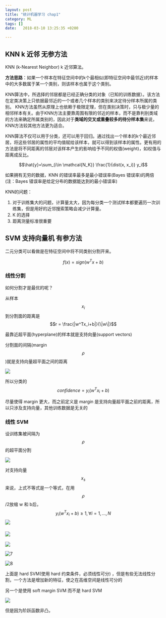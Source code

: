 ```yaml
---
layout: post
title: "统计机器学习 chap1"
category: ML
tags: []
date:   2018-03-10 13:25:35 +0200

---
```


## KNN k 近邻 无参方法

KNN (k-Nearest Neighbor) k 近邻算法。

**方法思路**：如果一个样本在特征空间中的k个最相似(即特征空间中最邻近)的样本中的大多数属于某一个类别，则该样本也属于这个类别。

KNN算法中，所选择的邻居都是已经正确分类的对象（已知的训练数据）。该方法在定类决策上只依据最邻近的一个或者几个样本的类别来决定待分样本所属的类别。 KNN方法虽然从原理上也依赖于极限定理，但在类别决策时，只与极少量的相邻样本有关。由于KNN方法主要靠周围有限的邻近的样本，而不是靠判别类域的方法来确定所属类别的，因此对于**类域的交叉或重叠较多的待分样本集**来说，KNN方法较其他方法更为适合。

KNN算法不仅可以用于分类，还可以用于回归。通过找出一个样本的k个最近邻居，将这些邻居的属性的平均值赋给该样本，就可以得到该样本的属性。更有用的方法是将不同距离的邻居对该样本产生的影响给予不同的权值(weight)，如权值与距离成反比。

$$\hat{y}=\sum_{i\in \mathcal{N_K}} \frac{1}{dist(x, x_i)} y_i$$

如果拥有无穷的数据，KNN 的错误率最多是最小错误率(Bayes 错误率)的两倍 (注：Bayes 错误率是给定分布的数据能达到的最小错误率)

KNN的问题：

1. 对于训练集大的问题，计算量太大，因为每分类一个测试样本都要遍历一次训练集，但是用好的近邻搜索策略会减少计算量。
2. K 的选择
3. 距离测量标准很重要



## SVM 支持向量机 有参方法

二元分类可以看做是在特征空间中将不同类别分割开来。

$$f(x) = sign(w^Tx+b)$$

### 线性分割

如何分割才是最优的呢？

从样本 $$x_i$$到分割面的距离是$$r = \frac{|w^Tx_i+b|}{\|w\|}$$ 

最靠近超平面(hyperplane)的样本就是支持向量(support vectors)

分割面的间隔(margin $$\rho$$)就是支持向量超平面之间的距离

![](http://127.0.0.1:4000/assets/images/2018-03-10-chap1/1.png)

所以分类的 $$confidence=y_i(w^Tx_i+b)$$

尽量使得 margin 更大，而之前定义是 margin 是支持向量超平面之前的距离，所以只涉及支持向量，其他训练数据是无关的

### 线性 SVM

设训练集被间隔为$$\rho$$ 的超平面分割

![](http://127.0.0.1:4000/assets/images/2018-03-10-chap1/2.png)

对支持向量$$x_s$$来说，上式不等式是一个等式，在用$$\rho$$/2放缩 w 和 b后，$$y_i(w^Tx_i+b) \geq 1, \forall i=1, …, N$$ ![](http://127.0.0.1:4000/assets/images/2018-03-10-chap1/3.png)

### ![](http://127.0.0.1:4000/assets/images/2018-03-10-chap1/5.png)

![](http://127.0.0.1:4000/assets/images/2018-03-10-chap1/6.png)

![7](http://127.0.0.1:4000/assets/images/2018-03-10-chap1/7.png)

![8](http://127.0.0.1:4000/assets/images/2018-03-10-chap1/8.png)

上面是 hard SVM(使用 hard 约束条件，必须线性可分) ，但是有些无法线性分割，一个方法是增加新的特征，使之在高维空间是线性可分的

另一个是使用 soft margin SVM 而不是 hard SVM

![](http://127.0.0.1:4000/assets/images/2018-03-10-chap1/9.png)

但是因为阶跃函数非凸，